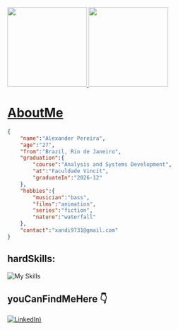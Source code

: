 <div>
<a href="https://github.com/Alexnderp">
<img loading="lazy" height="180em" src="https://github-readme-stats.vercel.app/api/top-langs/?username=Alexnderp&layout=compact&langs_count=7&theme=dark"/>
<img loading="lazy" height="180em" src="https://github-readme-stats.vercel.app/api?username=Alexnderp&show_icons=true&theme=dark&include_all_commits=true&count_private=true"/>
</div>

# AboutMe

```json
{
	"name":"Alexander Pereira",
	"age":"27",
	"from":"Brazil, Rio de Janeiro",
	"graduation":{
		"course":"Analysis and Systems Development",
		"at":"Faculdade Vincit",
		"graduateIn":"2026-12"
	},
	"hobbies":{
		"musician":"bass",
		"films":"animation",
		"series":"fiction",
		"nature":"waterfall"
	},
	"contact":"xandi9731@gmail.com"
}
```


##  hardSkills:
![My Skills](https://skillicons.dev/icons?i=js,html,css,nodejs,express,ts,nestjs,mysql,postgres,mongodb,py,java,prisma,docker,aws,spring,react,git,github,figma)

## youCanFindMeHere 👇	
[![LinkedIn](https://skillicons.dev/icons?i=linkedin))](https://www.linkedin.com/in/alexnderp/)



